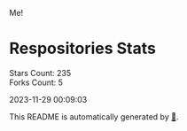 Me!

# Respositories Stats
Stars Count: 235  
Forks Count: 5

2023-11-29 00:09:03  

This README is automatically generated by [🐰](https://github.com/rnitta/rnitta).

